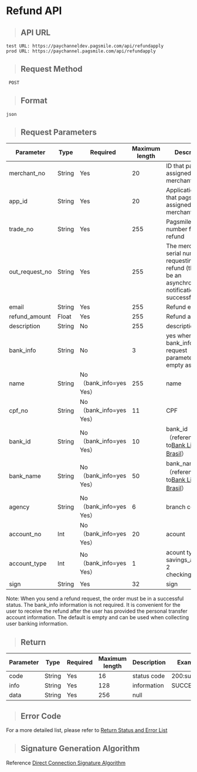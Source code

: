 # Refund API

>## API URL

    test URL: https://paychanneldev.pagsmile.com/api/refundapply
    prod URL: https://paychannel.pagsmile.com/api/refundapply

>## Request Method

     POST

>## Format   

    json    

>## Request Parameters

Parameter | Type | Required | Maximum length | Description | Example
---  | ---  | ---      | ---      | ---  | ---
merchant_no | String | Yes | 20 | ID that pagsmile assigned to the merchant | 1024201708140012289
app_id | String | Yes | 20 | Application ID that pagsmile assigned to the merchant | 2017051914172236111
trade_no | String | Yes | 255 | Pagsmile order number for refund | 2018022604263906847
out_request_no | String | Yes | 255 | The merchant's serial number requesting a refund (there will be an asynchronous notification after successful) |  2018022604263906847
email | String | Yes | 255 | Refund email
refund_amount | Float | Yes | 255 | Refund amount
description | String | No | 255 | description
bank_info | String | No | 3 | yes when bank_info is with request parameters, empty as default
name | String | No（bank_info=yes Yes） | 255 | name
cpf_no | String | No（bank_info=yes Yes） | 11 | CPF
bank_id | String | No（bank_info=yes Yes） | 10 | bank_id（reference to[Bank List in Brasil](Bankinfo)）
bank_name | String | No（bank_info=yes Yes） | 50 | bank_name（reference to[Bank List in Brasil](Bankinfo)）
agency | String | No（bank_info=yes Yes） | 6 | branch code
account_no | Int | No（bank_info=yes Yes） | 20 | acount
account_type | Int | No（bank_info=yes Yes） | 1 | acount type 1 savings_account 2 checking_account
sign | String | Yes | 32 | sign |

Note: When you send a refund request, the order must be in a successful status.
The bank_info information is not required. It is convenient for the user to receive the refund after the user has provided the personal transfer account information. The default is empty and can be used when collecting user banking information.

>## Return

Parameter | Type | Required | Maximum length | Description | Example
---  | ---  | ---      | ---      | ---  | ---
code | String | Yes | 16 | status code | 200:success
info | String | Yes | 128 | information | SUCCESS
data | String | Yes | 256 | null    |

>## Error Code

For a more detailed list, please refer to [Return Status and Error List](ReturnResult)

>## Signature Generation Algorithm

Reference [Direct Connection Signature Algorithm](SignatureAlgorithm)

